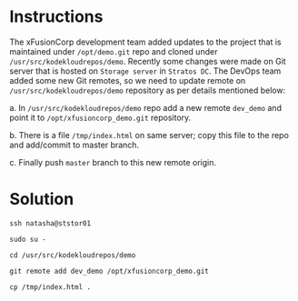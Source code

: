 # Instructions

The xFusionCorp development team added updates to the project that is maintained under `/opt/demo.git` repo and cloned under `/usr/src/kodekloudrepos/demo`. Recently some changes were made on Git server that is hosted on `Storage server` in `Stratos DC`. The DevOps team added some new Git remotes, so we need to update remote on `/usr/src/kodekloudrepos/demo` repository as per details mentioned below:

a.  In `/usr/src/kodekloudrepos/demo` repo add a new remote `dev_demo`  and point it to `/opt/xfusioncorp_demo.git` repository.

b. There is a file `/tmp/index.html` on same server; copy this file to the repo and add/commit to master branch.

c. Finally push `master` branch to this new remote origin.

# Solution

`ssh natasha@ststor01`

`sudo su -`

`cd /usr/src/kodekloudrepos/demo`

`git remote add dev_demo /opt/xfusioncorp_demo.git`

`cp /tmp/index.html .`
